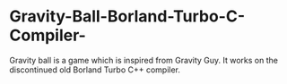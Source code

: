 # Gravity-Ball-Borland-Turbo-C-Compiler-
Gravity ball is a game which is inspired from Gravity Guy. It works on the discontinued old Borland Turbo C++ compiler.
